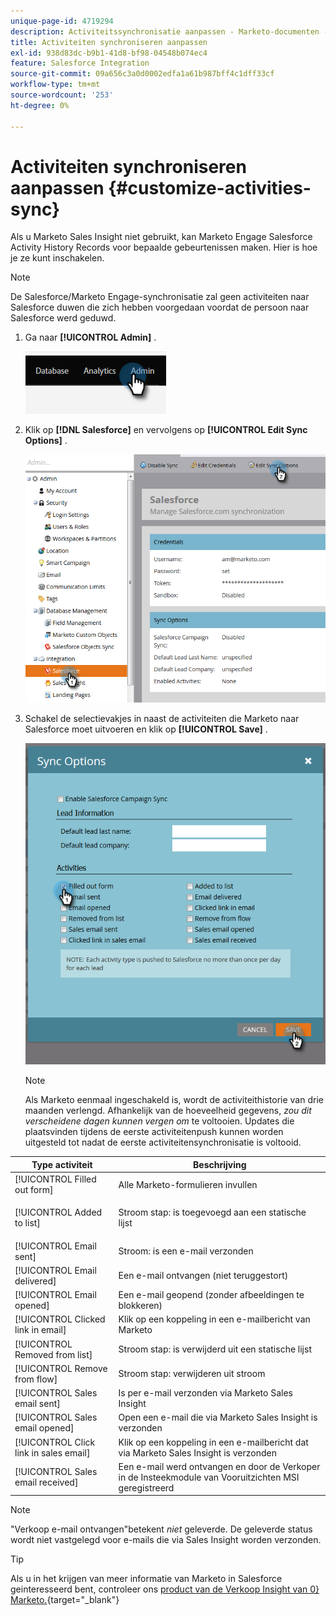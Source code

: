 ```yaml
---
unique-page-id: 4719294
description: Activiteitssynchronisatie aanpassen - Marketo-documenten - productdocumentatie
title: Activiteiten synchroniseren aanpassen
exl-id: 938d83dc-b9b1-41d8-bf98-04548b074ec4
feature: Salesforce Integration
source-git-commit: 09a656c3a0d0002edfa1a61b987bff4c1dff33cf
workflow-type: tm+mt
source-wordcount: '253'
ht-degree: 0%

---
```


# Activiteiten synchroniseren aanpassen {#customize-activities-sync}

Als u Marketo Sales Insight niet gebruikt, kan Marketo Engage Salesforce Activity History Records voor bepaalde gebeurtenissen maken. Hier is hoe je ze kunt inschakelen.

>[!NOTE]
>
>De Salesforce/Marketo Engage-synchronisatie zal geen activiteiten naar Salesforce duwen die zich hebben voorgedaan voordat de persoon naar Salesforce werd geduwd.

1. Ga naar **[!UICONTROL Admin]** .

   ![](assets/customize-activities-sync-1.png)

1. Klik op **[!DNL Salesforce]** en vervolgens op **[!UICONTROL Edit Sync Options]** .

   ![](assets/two-1.png)

1. Schakel de selectievakjes in naast de activiteiten die Marketo naar Salesforce moet uitvoeren en klik op **[!UICONTROL Save]** .

   ![](assets/three-1.png)

   >[!NOTE]
   >
   >Als Marketo eenmaal ingeschakeld is, wordt de activiteithistorie van drie maanden verlengd. Afhankelijk van de hoeveelheid gegevens, _zou dit verscheidene dagen kunnen vergen om_ te voltooien. Updates die plaatsvinden tijdens de eerste activiteitenpush kunnen worden uitgesteld tot nadat de eerste activiteitensynchronisatie is voltooid.

<table>
 <colgroup>
  <col>
  <col>
 </colgroup>
 <thead>
  <tr>
   <th>Type activiteit</th>
   <th>Beschrijving</th>
  </tr>
 </thead>
 <tbody>
  <tr>
   <td>[!UICONTROL Filled out form]</td>
   <td>Alle Marketo-formulieren invullen</td>
  </tr>
  <tr>
   <td>[!UICONTROL Added to list]</td>
   <td><p>Stroom stap: is toegevoegd aan een statische lijst</p></td>
  </tr>
  <tr>
   <td>[!UICONTROL Email sent]</td>
   <td>Stroom: is een e-mail verzonden</td>
  </tr>
  <tr>
   <td>[!UICONTROL Email delivered]</td>
   <td>Een e-mail ontvangen (niet teruggestort)</td>
  </tr>
  <tr>
   <td>[!UICONTROL Email opened]</td>
   <td>Een e-mail geopend (zonder afbeeldingen te blokkeren)</td>
  </tr>
  <tr>
   <td>[!UICONTROL Clicked link in email]</td>
   <td>Klik op een koppeling in een e-mailbericht van Marketo</td>
  </tr>
  <tr>
   <td>[!UICONTROL Removed from list]</td>
   <td>Stroom stap: is verwijderd uit een statische lijst</td>
  </tr>
  <tr>
   <td>[!UICONTROL Remove from flow]</td>
   <td>Stroom stap: verwijderen uit stroom</td>
  </tr>
  <tr>
   <td>[!UICONTROL Sales email sent]</td>
   <td>Is per e-mail verzonden via Marketo Sales Insight</td>
  </tr>
  <tr>
   <td>[!UICONTROL Sales email opened]</td>
   <td>Open een e-mail die via Marketo Sales Insight is verzonden</td>
  </tr>
  <tr>
   <td>[!UICONTROL Click link in sales email]</td>
   <td>Klik op een koppeling in een e-mailbericht dat via Marketo Sales Insight is verzonden</td>
  </tr>
  <tr>
   <td>[!UICONTROL Sales email received]</td>
   <td>Een e-mail werd ontvangen en door de Verkoper in de Insteekmodule van Vooruitzichten MSI geregistreerd</td>
  </tr>
 </tbody>
</table>

>[!NOTE]
>
>&quot;Verkoop e-mail ontvangen&quot;betekent _niet_ geleverde. De geleverde status wordt niet vastgelegd voor e-mails die via Sales Insight worden verzonden.

>[!TIP]
>
>Als u in het krijgen van meer informatie van Marketo in Salesforce geinteresseerd bent, controleer ons [&#x200B; product van de Verkoop Insight van 0&rbrace; Marketo.](/help/marketo/product-docs/marketo-sales-insight/msi-for-salesforce/installation/install-marketo-sales-insight-package-in-salesforce-appexchange.md){target="_blank"}
